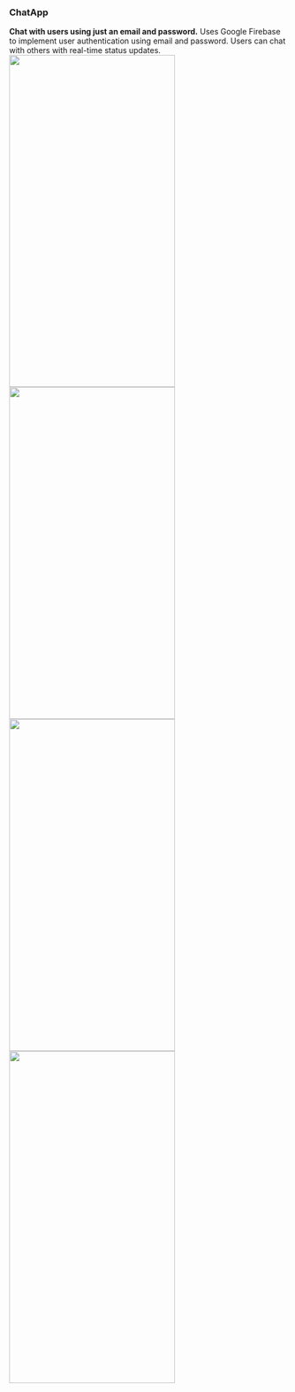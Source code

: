 ### ChatApp
**Chat with users using just an email and password.**
Uses Google Firebase to implement user authentication using email and password. Users can chat with others with real-time status updates. <br>
<img src="https://github.com/vs5301/ChatApp/assets/61490037/07c54eb3-0c00-4f44-9dce-748d43e45fa4" width="300" height="600">
<img src="https://github.com/vs5301/ChatApp/assets/61490037/58da017a-bdf2-45a5-b8df-c7599bdc20eb" width="300" height="600">
<img src="https://github.com/vs5301/ChatApp/assets/61490037/5cca7bee-c027-44f2-aab2-96969e45556e" width="300" height="600">
<img src="https://github.com/vs5301/ChatApp/assets/61490037/e36f2c65-2605-4234-9399-e32fb03fe7c3" width="300" height="600">
